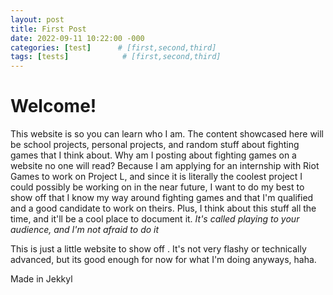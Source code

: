 ```yaml
---
layout: post
title: First Post
date: 2022-09-11 10:22:00 -000
categories: [test]      # [first,second,third]
tags: [tests]            # [first,second,third]
---
```


# Welcome!

This website is so you can learn who I am. The content showcased here will be school projects, personal projects, and 
random stuff about fighting games that I think about. Why am I posting about fighting games on a website no one will read?
Because I am applying for an internship with Riot Games to work on Project L, and since it is literally the coolest project I
could possibly be working on in the near future, I want to do my best to show off that I know my way around fighting games
and that I'm qualified and a good candidate to work on theirs. Plus, I think about this stuff all the time, and it'll be a 
cool place to document it. *It's called playing to your audience, and I'm not afraid to do it*

This is just a little website to show off . It's not very flashy or technically advanced,
but its good enough for now for what I'm doing anyways, haha.


Made in Jekkyl